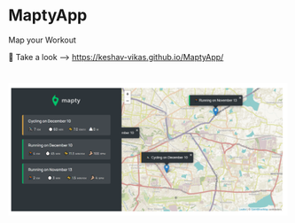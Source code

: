 # MaptyApp
Map your Workout

:key: Take a look --> https://keshav-vikas.github.io/MaptyApp/
# 
<img src="./mapty.PNG">  

